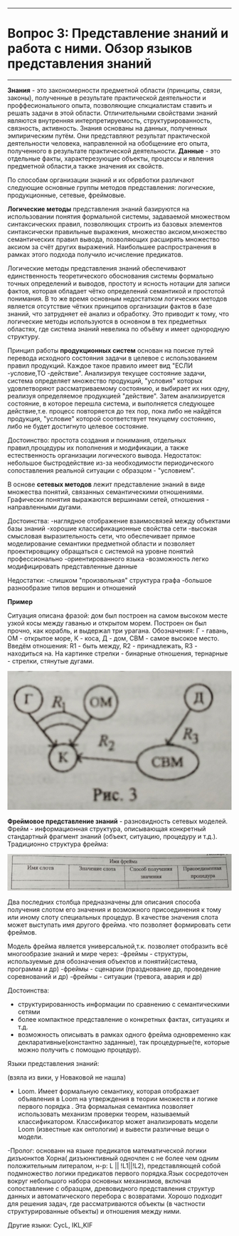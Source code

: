 ____
# Вопрос 3: Представление знаний и работа с ними. Обзор языков представления знаний
____
 
**Знания** - это закономерности предметной области (принципы, связи, законы), полученные в результате практической деятельности и проффесионального опыта, 
позволяющие спкциалистам ставить и решать задачи в этой области.
Отличительными свойствами знаний являются внутренняя интерпретируемость, структурированность, связность, активность.
Знания основаны на данных, полученных эмпирическим путём. Они представляют результат практической деятельности человека, направленной на обобщениие его опыта, 
полученного в результате практической деятельности.
**Данные** - это отдельные факты, характерезующие объекты, процессы и явления предметной области,а также значения их свойств.

По способам организации знаний и их обрвботки различают следующие основные группы методов представления: логические, продукционные, сетевые, фреймовые.

**Логические методы** представления знаний базируются на использовании понятия формальной системы, задаваемой множеством синтаксических правил, 
позволяющих строить из базовых элементов синтаксически правильные выражения, множество аксиом,множество семантических правил вывода, позволяющих расширять множество аксиом за счёт других выражений.
Наибольшее распространения в рамках этого подхода получило исчисление предикатов.

Логические методы представления знаний обеспечивают единственность теоретического обоснования системы формально точных определений и выводов, простоту и ясность
нотации для записи фактов, которая обладает чётко определений семантикой и простотой понимания.
В то же время основным недостатком логических методов является отсутствие чётких принципов организации фактов в базе знаний, что затрудняет её анализ и обработку.
Это приводит к тому, что логические методы используются в основном в тех предметных областях, где система знаний невелика по объёму и имеет однородную структуру.

Принцип работы **продукционных систем** основан на поиске путей перевода исходного состояния задачи в целевое с использованием правил продукций.
Каждое такое правило имеет вид "ЕСЛИ -условие,ТО -действие".
Анализируя текущее состояние задачи, система определяет множество продукций, "условия" которых удовлетворяют рассматриваемому состоянию, и выбирает их них одну, реализуя определяемое продукцией "действие".
Затем анализируется состояние, в которое перешла система, и выполняется следующее действие,т.е. процесс повторяется до тех пор, пока либо не найдётся продукция, "условие" которой соответствует текущему состоянию, либо не будет достигнуто целевое состояние.

Достоинство: простота создания и понимания, отдельных правил,процедуры их пополнения и модификации, а также естественность организации логического вывода.
Недостаток:  небольшое быстродействие из-за необходимости периодического сопоставления реальной ситуации с образцом - "условием".


В основе **сетевых методов** лежит представление знаний в виде множества понятий, связанных семантическими отношениями.
Графически понятия выражаются вершинами сетей, отношения - направленными дугами.

Достоинства:
-наглядное отображение взаимосвязей между объектами базы знаний
-хорошие классификационные свойства сети
-высокая смысловая выразительность сети, что обеспечивает прямое моделирование семантики предметной области и позволяет проектировщику обращаться с системой на уровне понятий профессионально -ориентированного языка
-возможность легко модифицировать представленные данные

Недостатки:
-слишком "произвольная" структура графа
-большое разнообразие типов вершин и отношений

**Пример**

Ситуация описана фразой: дом был построен на самом высоком месте узкой косы между гаванью и открытом морем.
Построен он был прочно, как корабль, и выдержал три урагана.
Обозначения: Г - гавань, ОМ - открытое море, К - коса, Д - дом, СВМ - самое высокое место.
Введём отношения: R1 - быть между, R2 - принадлежать, R3 - находиться на.
На картинке стрелки - бинарные отношения, тернарные - стрелки, стянутые дугами.

![сеть](../resources/imgs/t3_2.png)

**Фреймовое представление знаний** - разновидность сетевых моделей.
Фрейм - информационная структура, описывающая конкретный стандартный фрагмент знаний (объект, ситуацию, процедуру и т.д.).
Традиционно структура фрейма:

![фрейм](../resources/imgs/t3_1.png)

Два последних столбца предназначены для описания способа получения слотом его значения и возможного присоединения к тому или иному слоту специальных процедур.
В качестве значения слота может выступать имя другого фрейма. что позволяет формировать сети фреймов.

Модель фрейма является  универсальной,т.к. позволяет отобразить всё многообразие знаний и мире через:
-фреймы - структуры, используемые для обозначения объектов и понятий(система, программа и др)
-фреймы - сценарии (празднование др, проведение соревнований и др)
-фреймы - ситуации (тревога, авария и др)

Достоинства:
- структурированность информации по сравнению с семантическими сетями
- более компактное представление о конкретных фактах, ситуациях и т.д.
- возможность описывать в рамках одного фрейма одновременно как декларативные(константно заданные), так процедурные(те, которые можно получить с помощью процедур).


Языки представления знаний:

(взяла из вики, у Новаковой не нашла)


- Loom. Имеет формальную семантику, которая отображает объявления в Loom на утверждения в теории множеств и логике первого порядка .
Эта формальная семантика позволяет использовать механизм проверки теорем, называемый классификатором.
Классификатор может анализировать модели Loom (известные как онтологии) и вывести различные вещи о модели.

-Пролог: основанн на языке предикатов математической логики дизъюнктов Хорна( дизъюнктивный одночлен с не более чем одним положительным литералом, н-р: L || !L1||!L2),
представляющей собой подмножество логики предикатов первого порядка.Язык сосредоточен вокруг небольшого набора основных механизмов, включая сопоставление с образцом, древовидного представления структур данных и автоматического перебора с возвратами. Хорошо подходит для решения задач, где рассматриваются объекты (в частности структурированные объекты) и отношения между ними.

Другие языки: CycL, IKL,KIF
